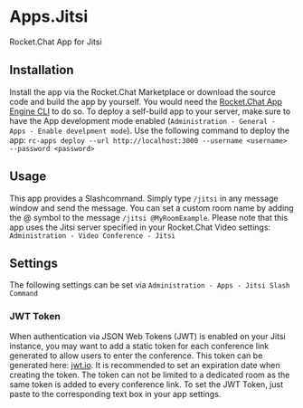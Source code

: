 # Apps.Jitsi
Rocket.Chat App for Jitsi

## Installation
Install the app via the Rocket.Chat Marketplace or download the source code and build the app by yourself. You would need the [Rocket.Chat App Engine CLI](https://docs.rocket.chat/apps-development/getting-started/rocket.chat-app-engine-cli) to do so. To deploy a self-build app to your server, make sure to have the App development mode enabled (`Administration - General - Apps - Enable develpment mode`). Use the following command to deploy the app:
`rc-apps deploy --url http://localhost:3000 --username <username> --password <password>`

## Usage
This app provides a Slashcommand. Simply type `/jitsi` in any message window and send the message. You can set a custom room name by adding the @ symbol to the message `/jitsi @MyRoomExample`. Please note that this app uses the Jitsi server specified in your Rocket.Chat Video settings: `Administration - Video Conference - Jitsi`

## Settings
The following settings can be set via `Administration - Apps - Jitsi Slash Command`

### JWT Token
When authentication via JSON Web Tokens (JWT) is enabled on your Jitsi instance, you may want to add a static token for each conference link generated to allow users to enter the conference. This token can be generated here: [jwt.io](https://jwt.io/). It is recommended to set an expiration date when creating the token. The token can not be limited to a dedicated room as the same token is added to every conference link. 
To set the JWT Token, just paste to the corresponding text box in your app settings. 
